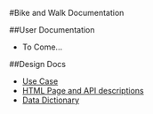#Bike and Walk Documentation

##User Documentation
* To Come...

##Design Docs
* [Use Case](/docs/usecase/)
* [HTML Page and API descriptions](/docs/api)
* [Data Dictionary](/docs/data/)